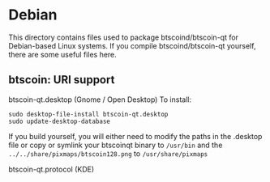 
Debian
====================
This directory contains files used to package btscoind/btscoin-qt
for Debian-based Linux systems. If you compile btscoind/btscoin-qt yourself, there are some useful files here.

## btscoin: URI support ##


btscoin-qt.desktop  (Gnome / Open Desktop)
To install:

	sudo desktop-file-install btscoin-qt.desktop
	sudo update-desktop-database

If you build yourself, you will either need to modify the paths in
the .desktop file or copy or symlink your btscoinqt binary to `/usr/bin`
and the `../../share/pixmaps/btscoin128.png` to `/usr/share/pixmaps`

btscoin-qt.protocol (KDE)

